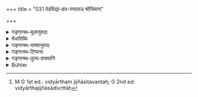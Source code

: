 +++
title = "031 वेदविद्या-व्रत-स्नाताञ् श्रोत्रियान्"

+++

<details><summary>गङ्गानथ-मूलानुवादः</summary>

Those who have become Snatakas after studying the Veda, or after completing their vows, (and) householders, who are Srotriyas, one must worship by (gifts of food) sacred to gods and manes, but one must avoid those who are different.—(31)


Note: The above is an alternate translation by George Bühler.





NOTE: Pages 336 and 337 are missing from the book. Please email me if you have a copy of the text.
</details>

<details><summary>मेधातिथिः</summary>

वेदश् च विद्या च व्रतानि च, तैः स्नाताः, तत्र परिसमाप्तिं गताः । विविधा स्नातका गृह्यन्ते । तत्र वेदस्नातका अधीतवेदाः । विद्यास्नातका विद्यार्थजिज्ञासानिवृत्ताः[^८६] । विद्यासंनिधानाद् वेदविषयैव गृह्यते । तस्या एव वस्तुतो विद्यात्वम् । व्रतानि "षट्त्रिंशदाब्दिकम्" (म्ध् ३.१) इत्यादीनि । सत्याम् अपि वेदतदर्थजिज्ञासासमाप्तौ न तावत्य् एव स्नानम्, किं तर्हि षट्त्रिंशदब्दादिकालः पूरयितव्यः इति पक्षो ऽप्य् अस्ति ।


[^८६]:
     M G 1st ed.: vidyārthaṃ jijñāsitavantaḥ; G 2nd ed: vidyārthajijñāsādivṛttāḥ

- <u>अन्ये</u> तु ये ऽनधीत्यैव वेदं वर्षत्रयात् स्नान्ति ते व्रतस्नातका इत्य् आचक्ष्यन्ते । 

- <u>अनधीतवेदस्य</u> कुतः स्नानम् इत्य् अपक्षो ऽयम् ।

- <u>ननु</u> च **श्रोत्रिय**ग्रहणं किम् अर्थं स्नातकत्वेनैव सिद्धत्वात् । 

- <u>अतिशयार्थम्</u> । तेन वेदाभ्यासरता गृह्यन्ते **श्रोत्रियाः** ।

- **गृहमेधिनो** गृहस्थाः । नानेन भिक्षुतापसब्रह्मचारिणाम् अपूजनीयत्वम् उच्यते, किं तर्हि भैक्ष्यभोजित्वात् तेषां नातिथित्वसंभवः । ब्रह्मचारिणो गुरुगृहात् तापसस्य च वनान् नान्यत्र वासः । प्रव्रजितस्यापि "भैक्षार्थी ग्रामम् इयात्" (ग्ध् ३.१४) इति न ग्रामे वासः । अतो ऽन्येषाम् आश्रमिणां गृहाद् अन्यत्र वासात् कथम्चित् संभवे ऽपि प्रायिकम् एतद् **गृहमेधिन** इति । **हव्येन** **कव्येन** । दैवकर्मणि शान्त्यादौ पित्र्ये वा श्राद्धे त एव पूज्याः । **विपरीताः** अस्नातकाः वर्ज्याः पूर्वोक्तदोषाभावे ऽपि ॥ ४.३१ ॥
</details>

<details><summary>गङ्गानथ-भाष्यानुवादः</summary>

> 
>
> NOTE: Pages 336 and 337 are missing from the book. [Please email > me](mailto:info@wisdomlib.org?subject=Manusmriti%20missing%20pages%20336%20and%20337%20of%20discourse%204) > if you have a copy of the text.



... *Answer*:—The term has been added for the purpose of laying stress upon the fact that those persons are meant who still keep up their study of the Veda.

‘*Householders*.’—This does not mean that the mendicant, the ascetic and the student are not to be honoured; all that is meant is that, since all these live upon *alms*, they cannot be regarded as ‘guests;’ especially as the student cannot dwell anywhere else except at his teacher’s house, and the ascetic cannot dwell away from the forests. For the Renunciate also, dwelling in villages is not possible, since it has been distinctly declared that ‘he shall go to the village only when seeking for alms’ (Gautama, 3. 14). From all this it follows that, in view of the fact that persons in the other stages of life live in places other than ‘households,’—even though it be somehow possible for them to have the character of ‘guests,’—what is said here can apply to *householders* only, *as a rule*.

‘*With offerings to Gods, and to Pitṛs*.’—That is, these persons are to be received and honoured at the performance of rites in honour of Gods and of Pitṛs.

‘*Otherwise*.’—Those who are not ‘accomplished,’ should be avoided, even though they be free from the aforesaid defects (described in 30).—(31)
</details>

<details><summary>गङ्गानथ-टिप्पन्यः</summary>

This verse is quoted in *Hemādri* (Śrāddha, p. 182).
</details>

<details><summary>गङ्गानथ-तुल्य-वाक्यानि</summary>

*Laghuśātātapa* (78, 83).—‘If, in the matter of feeding and gifts, one
ignores a Brāhmaṇa Student who may happen to be at hand, he destroys his family up to the seventh generation. If a Vedic Scholar, accomplished in the Veda, in learning and in observances, come to one’s house, all the vegetables become delighted at the prospect of reaching the highest state.’

*Bṛhad-Yama* (42, 43).—‘The man who is free from jealousies, who is of
good character, a Vedic Scholar cognisant of Brahman, young and endowed with learning and modesty is the proper recipient, the best of the twice-born. He who is conversant with the Vedanta, who is Jyeṣṭhasāman, free from avarice, devoted to the Veda, is the person who should be employed with special effort in the rites offered to gods and Pitṛs.’
</details>

<details><summary>Bühler</summary>

031	Those who have become Snatakas after studying the Veda, or after completing their vows, (and) householders, who are Srotriyas, one must worship by (gifts of food) sacred to gods and manes, but one must avoid those who are different.
</details>
